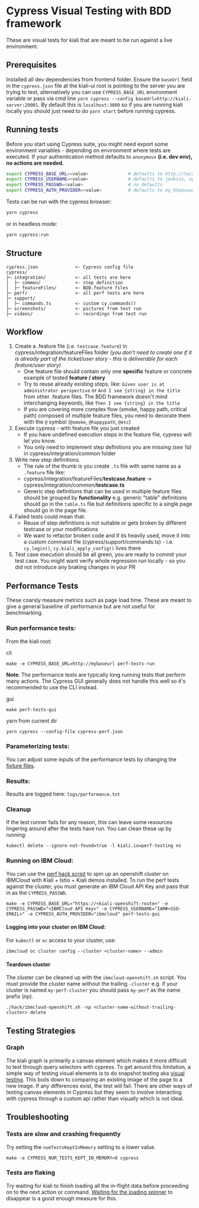 # Cypress Visual Testing with BDD framework

These are visual tests for kiali that are meant to be run against a live environment.

## Prerequisites

Installed all dev dependencies from frontend folder. Ensure the `baseUrl` field in the `cypress.json` file at the kiali-ui root is pointing to the server you are trying to test, alternatively you can use `CYPRESS_BASE_URL` environment variable or pass via cmd line `yarn cypress --config baseUrl=http://kiali-server:20001`. By default this is `localhost:3000` so if you are running kiali locally you should just need to do `yarn start` before running cypress.

## Running tests

Before you start using Cypress suite, you might need export some environment variables - depending on environment where tests are executed. If your authentication method defaults to `anonymous` **(i.e. dev env), no actions are needed.**

```bash
export CYPRESS_BASE_URL=<value>               # defaults to http://localhost:3000
export CYPRESS_USERNAME=<value>               # defaults to jenkins, opt. kubeadmin
export CYPRESS_PASSWD=<value>                 # no defaults
export CYPRESS_AUTH_PROVIDER=<value>          # defaults to my_htpasswd_provider
```

Tests can be run with the cypress browser:

```bash
yarn cypress
```

or in headless mode:

```bash
yarn cypress:run
```

## Structure

```
cypress.json              <- Cypress config file
cypress/    
├─ integration/           <- all tests are here
│  ├─ common/             <- step definition
│  ├─ featureFiles/       <- BDD.feature files 
├─ perf/                  <- all perf tests are here
├─ support/
│  ├─ commands.ts         <- custom cy.commands()
├─ screenshots/           <- pictures from test run
├─ videos/                <- recordings from test run
```

## Workflow

1) Create a .feature file (i.e. `testcase.feature`) in cypress/integration/featureFiles folder *(you don’t need to create one if it is already part of the ticket/user story - this is deliverable for each feature/user story)*
    * One feature file should contain only one **specific** feature or concrete example of tested **feature / story**
    * Try to reuse already existing steps, like: `Given user is at administrator perspective` or `And I see {string} in the title` from other .feature files. The BDD framework doesn't mind interchanging keywords, like `Then I see {string} in the title`
    * If you are covering more complex flow (smoke, happy path, critical path) composed of multiple feature files, you need to decorate them with the `@` symbol (`@smoke`, `@happypath`, `@etc`)
2) Execute cypress - with feature file you just created
    * If you have undefined execution steps in the feature file, cypress will let you know. 
    * You only need to implement step definitions you are missing *(see 1a)* in cypress/integration/common folder 
3) Write new step definitions. 
    * The rule of the thumb is you create `.ts` file with same name as a `.feature` file like:
    * cypress/integration/featureFiles/**testcase.feature** -> cypress/integration/common/**testcase.ts**
    * Generic step definitions that can be used in multiple feature files should be grouped by **functionality** e.g. generic "table" definitions should go in the `table.ts` file but definitions specific to a single page should go in the page file.
4) Failed tests could mean that:
    * Reuse of step definitions is not suitable or gets broken by different testcase or your modifications
    * We want to refactor broken code and if its heavily used, move it into a custom command file (cypress/support/commands.ts) - i.e. `cy.login()`, `cy.kiali_apply_config()` lives there
5) Test case execution should be all green, you are ready to commit your test case. You might want verify whole regression run locally - so you did not introduce any braking changes in your PR

## Performance Tests

These coarsly measure metrics such as page load time. These are meant to give a general baseline of performance but are not useful for benchmarking.

### Run performance tests:

From the kiali root:

cli
```
make -e CYPRESS_BASE_URL=http://mybaseurl perf-tests-run
```

**Note**: The performance tests are typically long running tests that perform many actions. The Cypress GUI generally does not handle this well so it's recommended to use the CLI instead.

gui
```
make perf-tests-gui
```

yarn from current dir
```
yarn cypress --config-file cypress-perf.json
```

### Parameterizing tests:

You can adjust some inputs of the performance tests by changing the [fixture files](fixtures/perf/).

### Results:

Results are logged here: `logs/performance.txt`

### Cleanup

If the test runner fails for any reason, this can leave some resources lingering around after the tests have run. You can clean these up by running:
```
kubectl delete --ignore-not-found=true -l kiali.io=perf-testing ns
```

### Running on IBM Cloud:

You can use the [perf hack script](../../hack/perf-ibmcloud-openshift.sh) to spin up an openshift cluster on IBMCloud with Kiali + Istio + Kiali demos installed. To run the perf tests against the cluster, you must generate an IBM Cloud API Key and pass that in as the `CYPRESS_PASSWD`.

```
make -e CYPRESS_BASE_URL="https://<kiali-openshift-route>" -e CYPRESS_PASSWD="<IBMCloud API Key>" -e CYPRESS_USERNAME="IAM#<SSO-EMAIL>" -e CYPRESS_AUTH_PROVIDER="ibmcloud" perf-tests-gui
```

#### Logging into your cluster on IBM Cloud:

For `kubectl` or `oc` access to your cluster, use:

```
ibmcloud oc cluster config --cluster <cluster-name> --admin
```

#### Teardown cluster

The cluster can be cleaned up with the `ibmcloud-openshift.sh` script. You must provide the cluster name without the trailing `-cluster` e.g. if your cluster is named `my-perf-cluster` you should pass `my-perf` as the name prefix (np).

```
./hack/ibmcloud-openshift.sh -np <cluster-name-without-trailing-cluster> delete
```

## Testing Strategies


### Graph

The kiali graph is primarily a canvas element which makes it more difficult to test through query selectors with cypress. To get around this limitation, a simple way of testing visual elements is to do snapshot testing aka [visual testing](https://docs.cypress.io/guides/tooling/visual-testing). This boils down to comparing an existing image of the page to a new image. If any differences exist, the test will fail. There are other ways of testing canvas elements in Cypress but they seem to involve interacting with cypress through a custom api rather than visually which is not ideal.

## Troubleshooting

### Tests are slow and crashing frequently

Try setting the `numTestsKeptInMemory` setting to a lower value.

```
make -e CYPRESS_NUM_TESTS_KEPT_IN_MEMORY=0 cypress
```

### Tests are flaking 

Try waiting for kiali to finish loading all the in-flight data before proceeding on to the next action or command. [Waiting for the loading spinner](https://github.com/kiali/kiali/blob/1766f20035e67a072dd68167869e0ce2009b9bc6/frontend/cypress/integration/common/overview.ts#L45-L46) to disappear is a good enough measure for this.